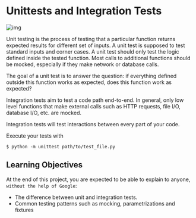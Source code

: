 # Unittests and Integration Tests

![img](https://s3.eu-west-3.amazonaws.com/hbtn.intranet/uploads/medias/2020/1/f088970b450e82c881ea.gif?X-Amz-Algorithm=AWS4-HMAC-SHA256&X-Amz-Credential=AKIA4MYA5JM5DUTZGMZG%2F20231019%2Feu-west-3%2Fs3%2Faws4_request&X-Amz-Date=20231019T090716Z&X-Amz-Expires=86400&X-Amz-SignedHeaders=host&X-Amz-Signature=5d430d7084faefdc0ac1fe2752f0008707beab58caa1932e90fbe765ae0a6338)

Unit testing is the process of testing that a particular function returns expected results for different set of inputs. A unit test is supposed to test standard inputs and corner cases. A unit test should only test the logic defined inside the tested function. Most calls to additional functions should be mocked, especially if they make network or database calls.

The goal of a unit test is to answer the question: if everything defined outside this function works as expected, does this function work as expected?

Integration tests aim to test a code path end-to-end. In general, only low level functions that make external calls such as HTTP requests, file I/O, database I/O, etc. are mocked.

Integration tests will test interactions between every part of your code.

Execute your tests with

```
$ python -m unittest path/to/test_file.py
```

## Learning Objectives

At the end of this project, you are expected to be able to explain to anyone, `without the help of Google`:

- The difference between unit and integration tests.
- Common testing patterns such as mocking, parametrizations and fixtures

